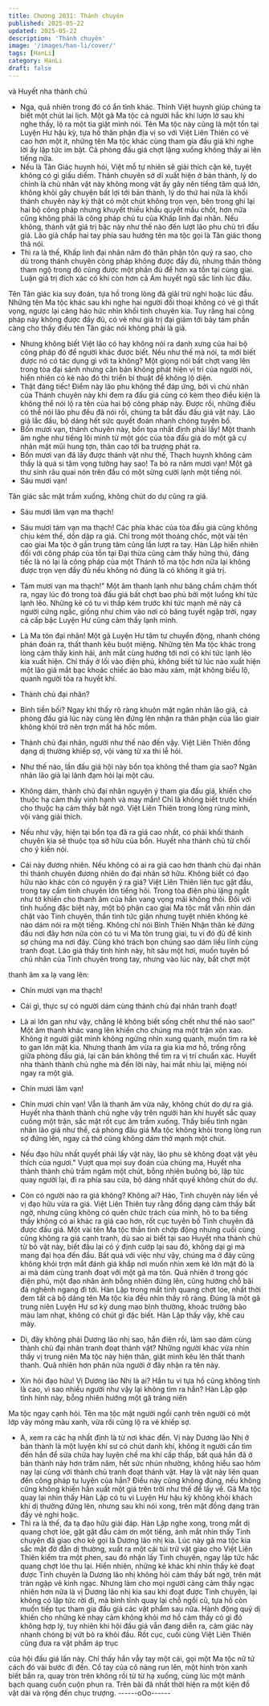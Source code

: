 ```yaml
---
title: Chương 2031: Thánh chuyên
published: 2025-05-22
updated: 2025-05-22
description: 'Thánh chuyên'
image: '/images/han-li/cover/'
tags: [HanLi]
category: HanLi
draft: false
---
```


và Huyết nha thành chủ

- Nga, quả nhiên trong đó có ẩn tình khác. Thỉnh Việt huynh giúp
chúng ta biết một chút lai lịch.
Một gã Ma tộc cả người hắc khí lượn lờ sau khi nghe thấy, lộ ra
một tia giật mình nói.
Tên Ma tộc này cũng là một tồn tại Luyện Hư hậu kỳ, tựa hồ thân
phận địa vị so với Việt Liên Thiên có vẻ cao hơn một ít, những tên
Ma tộc khác cùng tham gia đấu giá khi nghe lời ấy lập tức im bặt.
Cả phòng đấu giá chợt lặng xuống không thấy ai lên tiếng nữa.
- Nếu là Tân Giác huynh hỏi, Việt mỗ tự nhiên sẽ giải thích cặn
kẽ, tuyệt không có gì giấu diếm. Thánh chuyên sở dĩ xuất hiện ở
bản thành, lý do chính là chủ nhân vật này không mong vật ấy
gây nên tiếng tăm quá lớn, không khỏi gây chuyện bất lợi tới bản
thành, lý do thứ hai nữa là khối thánh chuyên này kỳ thật có một
chút không trọn vẹn, bên trong ghi lại hai bộ công pháp nhưng
khuyết thiếu khẩu quyết mấu chốt, hơn nữa cũng không phải là
công pháp chủ tu của Khấp linh đại nhân. Nếu không, thánh vật
giá trị bậc này như thế nào đến lượt lão phu chủ trì đấu giá.
Lão giả chắp hai tay phía sau hướng tên ma tộc gọi là Tân giác
thong thả nói.
- Thì ra là thế, Khấp linh đại nhân năm đó thân phận tôn quý ra
sao, cho dù trong thánh chuyên công pháp không được đầy đủ,
nhưng thần thông tham ngộ trong đó cũng được một phần đủ để
hơn xa tồn tại cùng giai. Luận giá trị đích xác có khi còn hơn cả
Ám huyết ngũ sắc linh lúc đầu.

Tên Tân giác kia suy đoán, tựa hồ trong lòng đã giải trừ nghi hoặc
lúc đầu.
Những tên Ma tộc khác sau khi nghe hai người đối thoại không có
vẻ gì thất vọng, ngược lại càng háo hức nhìn khối tinh chuyên kia.
Tuy rằng hai công pháp này không được đầy đủ, có vẻ như giá trị
đại giảm tới bảy tám phần càng cho thấy điều tên Tân giác nói
không phải là giả.
- Nhưng không biết Việt lão có hay không nói ra danh xưng của
hai bộ công pháp đó để người khác được biết. Nếu như thế mà
nói, ta mới biết được nó có tác dụng gì với ta không?
Một giọng nói bất chợt vang lên trong tòa đại sảnh nhưng căn bản
không phát hiện vị trí của người nói, hiển nhiên có kẻ nào đó thi
triển bí thuật để không lộ diện.
- Thật đáng tiếc! Điểm này lão phu không thể đáp ứng, bởi vì chủ
nhân của Thánh chuyên này khi đem ra đấu giá cũng có kèm theo
điều kiện là không thể nói lộ ra tên của hai bộ công pháp này.
Được rồi, những điều có thể nói lão phu đều đã nói rồi, chúng ta
bắt đầu đấu giá vật này.
Lão giả lắc đầu, bộ dáng hết sức quyết đoán nhanh chóng tuyên
bố.
- Bốn mươi vạn, thánh chuyên này, bổn tọa nhất định phải lấy!
Một thanh âm nghe như tiếng lôi minh từ một góc của tòa đấu giá
do một gã cự nhân mặt mũi hung tợn, thân cao tới ba trượng phát
ra.
- Bốn mươi vạn đã lấy được thánh vật như thế, Thạch huynh
không cảm thấy là quá si tâm vọng tưởng hay sao! Ta bỏ ra năm
mươi vạn!
Một gã thư sinh râu quai nón trên đầu có một sừng cười lạnh một
tiếng nói.
- Sáu mươi vạn!

Tân giác sắc mặt trầm xuống, không chút do dự cũng ra giá.
- Sáu mươi lăm vạn ma thạch!
- Sáu mươi tám vạn ma thạch!
Các phía khác của tòa đấu giá cũng không chịu kém thế, dồn dập
ra giá. Chỉ trong một thoáng chốc, một vài tên cao giai Ma tộc ở
gần trung tâm cũng lần lượt ra tay.
Hàn Lập hiển nhiên đối với công pháp của tồn tại Đại thừa cũng
cảm thấy hứng thú, đáng tiếc là nó lại là công pháp của một
Thánh tổ ma tộc hơn nữa lại không được trọn vẹn đầy đủ nếu
không nó đúng là có không ít giá trị.
- Tám mươi vạn ma thạch!"
Một âm thanh lạnh như băng chầm chậm thốt ra, ngay lúc đó
trong toà đấu giá bất chợt bao phủ bởi một luồng khí tức lạnh lẽo.
Những kẻ có tu vi thấp kém trước khí tức mạnh mẽ này cả người
cứng ngắc, giống như chìm vào nơi có băng tuyết ngập trời, ngay
cả cấp bậc Luyện Hư cũng cảm thấy lạnh mình.
- Là Ma tôn đại nhân!
Một gã Luyện Hư tâm tư chuyển động, nhanh chóng phán đoán
ra, thất thanh kêu buột miệng. Những tên Ma tộc khác trong lòng
cảm thấy kinh hãi, ánh mắt cùng hướng tới nơi có khí tức lạnh lẽo
kia xuất hiện. Chỉ thấy ở lối vào điện phủ, không biết từ lúc nào
xuất hiện một lão giả mắt bạc khoác chiếc áo bào màu xám, mặt
không biểu lộ, quanh người tỏa ra huyết khí.
- Thành chủ đại nhân?
- Bỉnh tiền bối?
Ngay khi thấy rõ ràng khuôn mặt ngân nhãn lão giả, cả phòng đấu
giá lúc này cùng lên đứng lên nhận ra thân phận của lão giair
không khỏi trở nên trợn mắt há hốc mồm.

- Thành chủ đại nhân, người như thế nào đến vậy.
Việt Liên Thiên đồng dạng dị thường khiếp sợ, vội vàng từ xa thi
lễ hỏi.
- Như thế nào, lần đấu giá hội này bổn tọa không thể tham gia
sao?
Ngân nhãn lão giả lại lãnh đạm hỏi lại một câu.
- Không dám, thành chủ đại nhân nguyện ý tham gia đấu giá,
khiến cho thuộc hạ cảm thấy vinh hạnh và may mắn! Chỉ là không
biết trước khiến cho thuộc hạ cảm thấy bất ngờ.
Việt Liên Thiên trong lòng rùng mình, vội vàng giải thích.
- Nếu như vậy, hiện tại bổn tọa đã ra giá cao nhất, có phải khối
thánh chuyên kia sẽ thuộc tọa sở hữu của bổn.
Huyết nha thành chủ từ chối cho ý kiến nói.
- Cái này đương nhiên. Nếu không có ai ra giá cao hơn thành chủ
đại nhân thì thánh chuyên đương nhiên do đại nhân sở hữu.
Không biết có đạo hữu nào khác còn có nguyện ý ra giá?
Việt Liên Thiên liên tục gật đầu, trong tay cầm tinh chuyên lớn
tiếng hỏi. Trong tòa điện phủ lặng ngắt như tờ khiến cho thanh âm
của hắn vang vọng mãi không thôi. Đối với tình huống đặc biệt
này, một bộ phận cao giai Ma tộc mắt vẫn nhìn dán chặt vào Tinh
chuyên, thần tình tức giận nhưng tuyệt nhiên không kẻ nào dám
nói ra một tiếng.
Không chỉ nói Bỉnh Thiên Nhận thân kẻ đứng đầu nơi đây hơn
nữa còn có tu vi Ma tôn trung giai, tu vi đó đủ để kinh sợ chúng
ma nơi đây. Cũng khó trách bọn chúng sao dám liều lĩnh cùng
tranh đoạt.
Lão giả thấy tình hình này, hít sâu một hơi, muốn tuyên bố chủ
nhân của Tinh chuyên trong tay, nhưng vào lúc này, bất chợt một

thanh âm xa lạ vang lên:
- Chín mươi vạn ma thạch!
- Cái gì, thực sự có người dám cùng thành chủ đại nhân tranh
đoạt!
- Là ai lớn gan như vậy, chẳng lẽ không biết sống chết như thế
nào sao!"
Một âm thanh khác vang lên khiến cho chúng ma một trận xôn
xao. Không ít người giật mình không ngừng nhìn xung quanh,
muốn tìm ra kẻ to gan lớn mật kia.
Nhưng thanh âm vừa ra gia kia mơ hồ, trống rỗng giữa phòng
đấu giá, lại căn bản không thể tìm ra vị trí chuẩn xác.
Huyết nha thành thành chủ nghe mà đến lời này, hai mắt nhíu lại,
miệng nói ngay ra một giá.
- Chín mươi lăm vạn!
- Chín mươi chín vạn!
Vẫn là thanh âm vừa nãy, không chút do dự ra giá. Huyết nha
thành thành chủ nghe vậy trên người hàn khí huyết sắc quay
cuồng một trận, sắc mặt rốt cục âm trầm xuống.
Thấy biểu tình ngân nhãn lão giả như thế, cả phòng đấu giá Ma
tộc không khỏi trong lòng run sợ đứng lên, ngay cả thở cũng
không dám thở mạnh một chút.
- Nếu đạo hữu nhất quyết phải lấy vật này, lão phu sẽ không đoạt
vật yêu thích của ngươi."
Vượt qua mọi suy đoán của chúng ma, Huyết nha thành thành
chủ trầm ngâm một chút, bỗng nhiên buông bỏ, lập tức quay
người lại, đi ra phía sau cửa, bộ dáng nhất quyế không chút do
dự.

- Còn có người nào ra giá không? Không ai? Hảo, Tinh chuyên
này liền về vị đạo hữu vừa ra giá.
Việt Liên Thiên tuy rằng đồng dạng cảm thấy bất ngờ, nhưng
cũng không có quên chức trách của mình, hô to ba tiếng thấy
không có ai khác ra giá cao hơn, rốt cục tuyên bố Tinh chuyên đã
được đấu giá.
Một vài tên Ma tộc thần tình chớp động nhưng cuối cùng cũng
không ra giá cạnh tranh, dù sao ai biết tại sao Huyết nha thành
chủ từ bỏ vật này, biết đâu lại có ý định cướp lại sau đó, không
dại gì mà mang đại họa đến đầu.
Bất quá với việc như vậy, chúng ma ở đây cũng không khỏi trợn
mắt đánh giá khắp nơi muốn nhìn xem kẻ lớn mật đó là ai mà
dám cùng tranh đoạt với một gã ma tôn.
Quả nhiên ở trong góc điện phủ, một đạo nhân ảnh bỗng nhiên
đứng lên, cũng hướng chỗ bãi đá nghênh ngang đi tới. Hàn Lập
trong mắt tinh quang chợt lóe, nhất thời đem tất cả bộ dáng tên
Ma tộc kia đều nhìn thấy rõ ràng.
Đúng là một gã trung niên Luyện Hư sơ kỳ dung mạo bình
thường, khoác trường bào màu lam nhạt, không có chút gì đặc
biết.
Hàn Lập thấy vậy, khẽ cau mày.
- Di, đây không phải Dương lão nhị sao, hắn điên rồi, làm sao
dám cùng thành chủ đại nhân tranh đoạt thánh vật?
Những người khác vừa nhìn thấy vị trung niên Ma tộc này hiện
thân, giật mình kêu lên thất thanh thanh. Quả nhiên hơn phân
nửa người ở đây nhận ra tên này.
- Xin hỏi đạo hữu! Vị Dương lão Nhị là ai? Hắn tu vi tựa hồ cũng
không tính là cao, vì sao nhiều người như vậy lại không tìm ra
hắn?
Hàn Lập gặp tình hình này, bỗng nhiên hướng một gã tráng niên

Ma tộc ngay cạnh hỏi.
Tên ma tộc mặt người ngồi cạnh trên người có một lớp vảy mỏng
màu xanh, vừa rồi cũng lộ ra vẻ khiếp sợ.
- A, xem ra các hạ nhất định là từ nơi khác đến. Vị này Dương lão
Nhị ở bản thành là một luyện khí sư có chút danh khí, không ít
người cần tìm đến hắn để sửa chữa hay luyện chế ma khí cấp
thấp, bất quá hắn đã ở bản thành này hơn trăm năm, hết sức
nhún nhường, không hiểu sao hôm nay lại cùng với thành chủ
tranh đoạt thánh vật. Hay là vật này liên quan đến công pháp tu
luyện của hắn? Điều này cũng không đúng, nếu không cũng
không khiến hắn xuất một giá trên trời như thế để lấy về.
Gã Ma tộc quay lại nhìn thấy Hàn Lập có tu vi Luyện Hư hậu kỳ
không khỏi khách khí dị thường đứng lên, nhưng sau khi nói
xong, trên mặt đồng dạng tràn đầy vẻ nghi hoặc.
- Thì ra là thế, đa tạ đạo hữu giải đáp.
Hàn Lập nghe xong, trong mắt dị quang chợt lóe, gật gật đầu cảm
ơn một tiếng, ánh mắt nhìn thấy Tinh chuyên đã giao cho kẻ gọi là
Dương lão nhị kia.
Lúc này gã ma tộc kia sắc mặt đờ đẫn dị thường, xuất ra một cái
túi trữ vật giao cho Việt Liên Thiên kiểm tra một phen, sau đó
nhận lấy Tinh chuyên, ngay lập tức hắc quang chợt lóe thu lại.
Hiển nhiên, những kẻ khác khi nhìn thấy kẻ đoạt được Tinh
chuyên là Dương lão nhị không hỏi cảm thấy bất ngờ, trên mặt
tràn ngập vẻ kinh ngạc. Nhưng làm cho mọi người càng cảm thấy
ngạc nhiên hơn nữa là vị Dương lão nhị kia sau khi đoạt được
Tinh chuyên, lại không có lập tức rời đi, mà bình tĩnh quay lại chỗ
ngồi cũ, tựa hồ còn muốn tiếp tục tham gia đấu giá các vật phẩm
sau nữa. Hành động quỷ dị khiến cho những kẻ nhạy cảm không
khỏi mơ hồ cảm thấy có gì đó không hợp lý, tuy nhiên khi hội đấu
giá vẫn đang diễn ra, cảm giác này nhanh chóng bị vứt bỏ ra khỏi
đầu.
Rốt cục, cuối cùng Việt Liên Thiên cũng đưa ra vật phẩm áp trục

của hội đấu giá lấn này. Chỉ thấy hắn vẫy tay một cái, gọi một Ma
tộc nữ tử cách đó vài bước đi đến.
Cổ tay của cô nàng run lên, một hình tròn xanh biết bắn ra, quay
tròn trên không rồi từ từ hạ xuống, cùng lúc một mảnh bạch
quang cuồn cuộn phun ra.
Trên bãi đã nhất thời hiện ra một kiện đồ vật dài và rộng đến chục
trượng.
------oOo------
